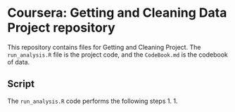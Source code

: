 Coursera: Getting and Cleaning Data Project repository
============================

This repository contains files for Getting and Cleaning Project.
The `run_analysis.R` file is the project code, and the `CodeBook.md` is the codebook of data.

## Script
The `run_analysis.R` code performs the following steps
1. 
1. 



